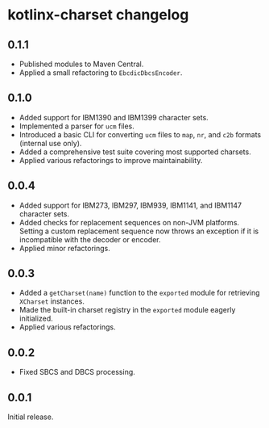 # kotlinx-charset changelog

## 0.1.1

- Published modules to Maven Central.
- Applied a small refactoring to `EbcdicDbcsEncoder`.

## 0.1.0

- Added support for IBM1390 and IBM1399 character sets.
- Implemented a parser for `ucm` files.
- Introduced a basic CLI for converting `ucm` files to `map`, `nr`, and `c2b` formats (internal use only).
- Added a comprehensive test suite covering most supported charsets.
- Applied various refactorings to improve maintainability.

## 0.0.4

- Added support for IBM273, IBM297, IBM939, IBM1141, and IBM1147 character sets.
- Added checks for replacement sequences on non-JVM platforms.  
  Setting a custom replacement sequence now throws an exception
  if it is incompatible with the decoder or encoder.
- Applied minor refactorings.

## 0.0.3

- Added a `getCharset(name)` function to the `exported` module for retrieving `XCharset` instances.
- Made the built-in charset registry in the `exported` module eagerly initialized.
- Applied various refactorings.

## 0.0.2

- Fixed SBCS and DBCS processing.

## 0.0.1

Initial release.
